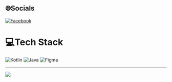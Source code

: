 
## 🌐Socials
[![Facebook](https://img.shields.io/badge/Facebook-%231877F2.svg?logo=Facebook&logoColor=white)](https://facebook.com/https://www.facebook.com/Thiep00/) 

# 💻Tech Stack
![Kotlin](https://img.shields.io/badge/Trello-%23026AA7.svg?style=flat&logo=kotlin) ![Java](https://img.shields.io/badge/java-%23ED8B00.svg?style=flat&logo=java)	![Figma](https://img.shields.io/badge/figma-%23F24E1E.svg?style=flat&logo=figma&logoColor=white) 

---
[![](https://visitcount.itsvg.in/api?id=hachi6120&icon=0&color=0)](https://visitcount.itsvg.in)

